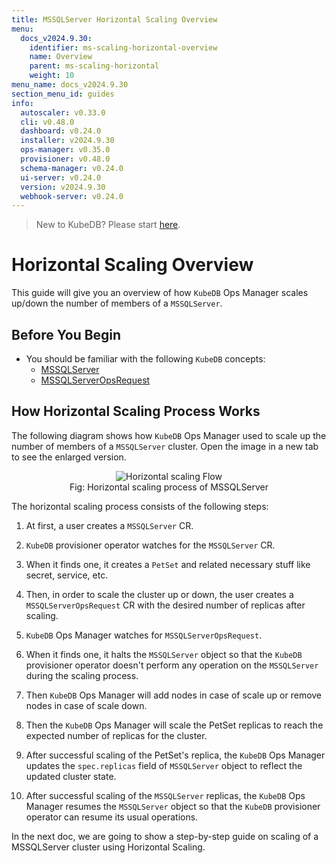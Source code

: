 ```yaml
---
title: MSSQLServer Horizontal Scaling Overview
menu:
  docs_v2024.9.30:
    identifier: ms-scaling-horizontal-overview
    name: Overview
    parent: ms-scaling-horizontal
    weight: 10
menu_name: docs_v2024.9.30
section_menu_id: guides
info:
  autoscaler: v0.33.0
  cli: v0.48.0
  dashboard: v0.24.0
  installer: v2024.9.30
  ops-manager: v0.35.0
  provisioner: v0.48.0
  schema-manager: v0.24.0
  ui-server: v0.24.0
  version: v2024.9.30
  webhook-server: v0.24.0
---
```


> New to KubeDB? Please start [here](/docs/v2024.9.30/README).

# Horizontal Scaling Overview

This guide will give you an overview of how `KubeDB` Ops Manager scales up/down the number of members of a `MSSQLServer`.

## Before You Begin

- You should be familiar with the following `KubeDB` concepts:
  - [MSSQLServer](/docs/v2024.9.30/guides/mssqlserver/concepts/mssqlserver)
  - [MSSQLServerOpsRequest](/docs/v2024.9.30/guides/mssqlserver/concepts/opsrequest)

## How Horizontal Scaling Process Works

The following diagram shows how `KubeDB` Ops Manager used to scale up the number of members of a `MSSQLServer` cluster. Open the image in a new tab to see the enlarged version.

<figure align="center">
  <img alt="Horizontal scaling Flow" src="/docs/v2024.9.30/images/day-2-operation/mssqlserver/ms-horizontal-scaling.png">
<figcaption align="center">Fig: Horizontal scaling process of MSSQLServer</figcaption>
</figure>

The horizontal scaling process consists of the following steps:

1. At first, a user creates a `MSSQLServer` CR.

2. `KubeDB` provisioner operator watches for the `MSSQLServer` CR.

3. When it finds one, it creates a `PetSet` and related necessary stuff like secret, service, etc.

4. Then, in order to scale the cluster up or down, the user creates a `MSSQLServerOpsRequest` CR with the desired number of replicas after scaling.

5. `KubeDB` Ops Manager watches for `MSSQLServerOpsRequest`.

6. When it finds one, it halts the `MSSQLServer` object so that the `KubeDB` provisioner operator doesn't perform any operation on the `MSSQLServer` during the scaling process.  

7. Then `KubeDB` Ops Manager will add nodes in case of scale up or remove nodes in case of scale down.

8. Then the `KubeDB` Ops Manager will scale the PetSet replicas to reach the expected number of replicas for the cluster.

9.  After successful scaling of the PetSet's replica, the `KubeDB` Ops Manager updates the `spec.replicas` field of `MSSQLServer` object to reflect the updated cluster state.

10. After successful scaling of the `MSSQLServer` replicas, the `KubeDB` Ops Manager resumes the `MSSQLServer` object so that the `KubeDB` provisioner operator can resume its usual operations.

In the next doc, we are going to show a step-by-step guide on scaling of a MSSQLServer cluster using Horizontal Scaling.